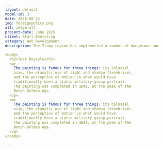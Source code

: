 ```yaml
---
layout: default
modal-id: 3
date: 2025-06-24
img: foreignpolicy.png
alt: image-alt
project-date: June 2025
client: Start Bootstrap
category: Web Development
description: The Trump regime has implemented a number of dangerous and unethical foreing policy decisions. These including betraying the Ukrainian democracy, levying tariffs against US allies, and cutting USAID funding, which has led to the deaths of an estimated 300,000 people (mostly children). Below you will find a list of atrocities that the administration has either carried out or been complicit in. 

<body>
  <h2>Test Restyle</h2>
  <p>
    The painting is famous for three things: its colossal 
    size, the dramatic use of light and shadow (tenebrism),
    and the perception of motion in what would have 
    traditionally been a static military group portrait. 
    The painting was completed in 1642, at the peak of the 
    Dutch Golden Age.
  </p>
  <p>
    The painting is famous for three things: its colossal 
    size, the dramatic use of light and shadow (tenebrism),
    and the perception of motion in what would have 
    traditionally been a static military group portrait. 
    The painting was completed in 1642, at the peak of the 
    Dutch Golden Age.
  </p>
</body>

---
```



